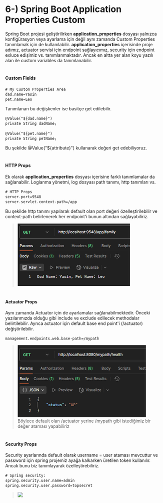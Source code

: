 # 6-) Spring Boot Application Properties Custom
Spring Boot projesi geliştirilirken **application_properties** dosyası yalnızca konfigürasyon veya ayarlama için değil aynı zamanda Custom Properties tanımlamak için de kullanılabilir.
**application_properties** içerisinde proje adımız, actuator servisi için endpoint sağlayıcımız, security için endpoint exluce edişimiz vs. tanımlanmaktadır. Ancak en altta yer alan koyu yazılı alan ile custom variables da tanımlanabilir.
#
#### Custom Fields
```
# My Custom Properties Area
dad.name=Yasin
pet.name=Leo
```
Tanımlanan bu değişkenler ise basitçe get edilebilir. 
```
@Value("${dad.name}")
private String dadName;

@Value("${pet.name}")
private String petName;
```
Bu şekilde @Value("${attribute}") kullanarak değeri get edebiliyoruz. 
#
#### HTTP Props
Ek olarak **application_properties** dosyası içerisine farklı tanımlamalar da sağlanabilir. Loglanma yönetmi, log dosyası path tanımı, http tanımları vs.
```
# HTTP Props
server.port=9548
server.servlet.context-path=/app
```
Bu şekilde http tanımı yapılarak default olan port değeri özelleştirilebilir ve context-path belirlenerek her endpoint'i bunun altından sağlayabiliriz.
>![](/attachment/Clipboard_2025-03-14-14-51-29.png)
#
#### Actuator Props
Aynı zamanda Actuator için de ayarlamalar sağlanabilmektedir. Önceki yazılarımızda olduğu gibi include ve exclude edilecek methodalar belirtilebilir. 
Ayrıca actuator için default base end point'i (/actuator) değiştirilebilir.
```
management.endpoints.web.base-path=/mypath
```
>![](/attachment/Clipboard_2025-03-15-11-46-26.png)
Böylece default olan /actuator yerine /mypath gibi istediğimiz bir değer ataması yapabiliriz
#
#### Security Props
Security ayarlarında default olarak username = user ataması mevcuttur ve password için spring projemiz ayağa kalkarken üretilen token kullanılır.
Ancak bunu biz tanımlayarak özelleştirebiliriz.
```
# Spring security:
spring.security.user.name=admin
spring.security.user.password=topsecret
```
>![](@attachment/Clipboard_2025-03-15-11-56-04.png)

